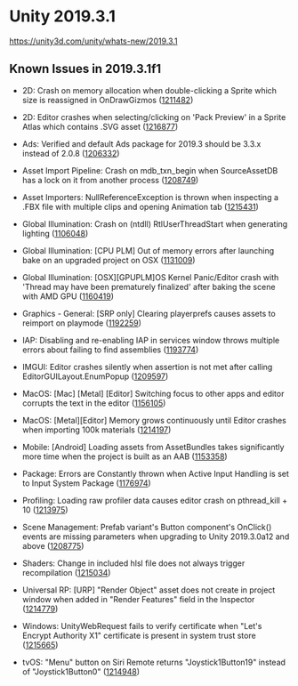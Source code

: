 # Unity 2019.3.1
https://unity3d.com/unity/whats-new/2019.3.1

## Known Issues in 2019.3.1f1

<ul>
<li><p>2D: Crash on memory allocation when double-clicking a Sprite which size is reassigned in OnDrawGizmos (<a href="https://issuetracker.unity3d.com/issues/crash-on-memory-allocation-when-double-clicking-a-sprite-which-size-is-reassigned-in-ondrawgizmos">1211482</a>)</p></li>
<li><p>2D: Editor crashes when selecting/clicking on 'Pack Preview' in a Sprite Atlas which contains .SVG asset (<a href="https://issuetracker.unity3d.com/issues/editor-crashes-when-selecting-slash-clicking-on-pack-preview-in-a-sprite-atlas-which-contains-svg-asset">1216877</a>)</p></li>
<li><p>Ads:  Verified and default Ads package for 2019.3 should be 3.3.x instead of 2.0.8 (<a href="https://issuetracker.unity3d.com/issues/ads-older-ads-package-is-available-in-package-manager">1206332</a>)</p></li>
<li><p>Asset Import Pipeline: Crash on mdb_txn_begin when SourceAssetDB has a lock on it from another process (<a href="https://issuetracker.unity3d.com/issues/crash-on-mdb-txn-begin-when-sourceassetdb-has-a-lock-on-it-from-another-process">1208749</a>)</p></li>
<li><p>Asset Importers: NullReferenceException is thrown when inspecting a .FBX file with multiple clips and opening Animation tab (<a href="https://issuetracker.unity3d.com/issues/nullreferenceexception-is-thrown-when-inspecting-a-fbx-file-with-multiple-clips-and-opening-animation-tab">1215431</a>)</p></li>
<li><p>Global Illumination: Crash on (ntdll) RtlUserThreadStart when generating lighting (<a href="https://issuetracker.unity3d.com/issues/crash-on-ntdll-rtluserthreadstart-when-generating-lightning">1106048</a>)</p></li>
<li><p>Global Illumination: [CPU PLM] Out of memory errors after launching bake on an upgraded project on OSX (<a href="https://issuetracker.unity3d.com/issues/cpu-plm-out-of-memory-errors-after-launching-bake-on-an-upgraded-project-on-osx">1131009</a>)</p></li>
<li><p>Global Illumination: [OSX][GPUPLM]OS Kernel Panic/Editor crash with 'Thread may have been prematurely finalized' after baking the scene with AMD GPU (<a href="https://issuetracker.unity3d.com/issues/osx-gpuplm-kernel-panic-slash-editor-crash-with-thread-may-have-been-prematurely-finalized-after-baking-the-scene-with-amd-gpu">1160419</a>)</p></li>
<li><p>Graphics - General: [SRP only] Clearing playerprefs causes assets to reimport on playmode (<a href="https://issuetracker.unity3d.com/issues/lwrp-clearing-playerprefs-through-a-script-or-editor-causes-delay-and-console-errors-to-appear-when-entering-the-play-mode">1192259</a>)</p></li>
<li><p>IAP: Disabling and re-enabling IAP in services window throws multiple errors about failing to find assemblies (<a href="https://issuetracker.unity3d.com/issues/disabling-and-re-enabling-iap-in-services-window-throws-multiple-errors-about-failing-to-find-assemblies">1193774</a>)</p></li>
<li><p>IMGUI: Editor crashes silently when assertion is not met after calling EditorGUILayout.EnumPopup (<a href="https://issuetracker.unity3d.com/issues/editor-crashes-silently-when-assertion-is-not-met-after-calling-editorguilayout-dot-enumpopup">1209597</a>)</p></li>
<li><p>MacOS: [Mac] [Metal] [Editor] Switching focus to other apps and editor corrupts the text in the editor (<a href="https://issuetracker.unity3d.com/issues/mac-editor-switching-focus-to-other-apps-and-editor-distorts-the-text-in-the-editor">1156105</a>)</p></li>
<li><p>MacOS: [Metal][Editor] Memory grows continuously until Editor crashes when importing 100k materials (<a href="https://issuetracker.unity3d.com/issues/metal-editor-memory-grows-continuously-until-editor-crashes-when-importing-100k-materials">1214197</a>)</p></li>
<li><p>Mobile: [Android] Loading assets from AssetBundles takes significantly more time when the project is built as an AAB (<a href="https://issuetracker.unity3d.com/issues/android-loading-assets-from-assetbundles-takes-significantly-more-time-when-the-project-is-built-as-an-aab">1153358</a>)</p></li>
<li><p>Package: Errors are Constantly thrown when Active Input Handling is set to Input System Package (<a href="https://issuetracker.unity3d.com/issues/urp-errors-are-constantly-thrown-when-active-input-handling-is-set-to-input-system-package">1176974</a>)</p></li>
<li><p>Profiling: Loading raw profiler data causes editor crash on pthread_kill + 10 (<a href="https://issuetracker.unity3d.com/issues/loading-raw-profiler-data-causes-editor-crash-on-pthread-kill-plus-10">1213975</a>)</p></li>
<li><p>Scene Management: Prefab variant's Button component's OnClick() events are missing parameters when upgrading to Unity 2019.3.0a12 and above (<a href="https://issuetracker.unity3d.com/issues/prefab-variants-scripts-are-missing-fields-when-upgrading-to-unity-2019-dot-3-0a12-and-above">1208775</a>)</p></li>
<li><p>Shaders:  Change in included hlsl file does not always trigger recompilation (<a href="https://issuetracker.unity3d.com/issues/shaders-change-in-included-hlsl-file-does-not-always-trigger-recompilation">1215034</a>)</p></li>
<li><p>Universal RP: [URP] "Render Object" asset does not create in project window when added in "Render Features" field in the Inspector (<a href="https://issuetracker.unity3d.com/issues/urp-render-object-asset-does-not-create-in-project-window-when-added-in-render-features-field-in-the-inspector">1214779</a>)</p></li>
<li><p>Windows: UnityWebRequest fails to verify certificate when "Let's Encrypt Authority X1" certificate is present in system trust store (<a href="https://issuetracker.unity3d.com/issues/unitywebrequest-fails-to-verify-certificate-when-lets-encrypt-authority-x1-certificate-is-present-in-system-trust-store">1215665</a>)</p></li>
<li><p>tvOS:  "Menu" button on Siri Remote returns "Joystick1Button19" instead of "Joystick1Button0" (<a href="https://issuetracker.unity3d.com/issues/tvos-menu-button-on-siri-remote-returns-joystick1button19-instead-of-joystick1button0">1214948</a>)</p></li>
</ul>
